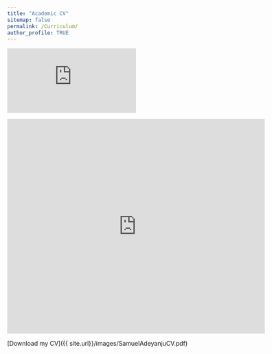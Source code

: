 ```yaml
---
title: "Academic CV"
sitemap: false
permalink: /Curriculum/
author_profile: TRUE
---
```

<embed src="https://adesam111.github.io/samueladeyanju/images/SamuelAdeyanjuCV.pdf" 
       type="application/pdf" />

 <embed src="https://adesam111.github.io/samueladeyanju/images/SamuelAdeyanjuCV.pdf" width="600px" height="500px" />
 
[Download my CV]({{ site.url}}/images/SamuelAdeyanjuCV.pdf)
